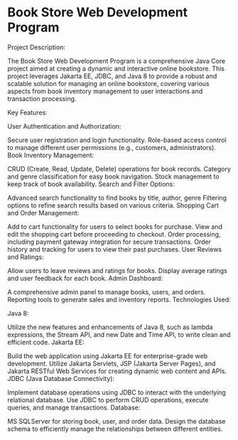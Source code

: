 # Book Store Web Development Program 

Project Description:

The Book Store Web Development Program is a comprehensive Java Core project aimed at creating a dynamic and interactive online bookstore. This project leverages Jakarta EE, JDBC, and Java 8 to provide a robust and scalable solution for managing an online bookstore, covering various aspects from book inventory management to user interactions and transaction processing.

Key Features:

User Authentication and Authorization:

Secure user registration and login functionality.
Role-based access control to manage different user permissions (e.g., customers, administrators).
Book Inventory Management:

CRUD (Create, Read, Update, Delete) operations for book records.
Category and genre classification for easy book navigation.
Stock management to keep track of book availability.
Search and Filter Options:

Advanced search functionality to find books by title, author, genre
Filtering options to refine search results based on various criteria.
Shopping Cart and Order Management:

Add to cart functionality for users to select books for purchase.
View and edit the shopping cart before proceeding to checkout.
Order processing, including payment gateway integration for secure transactions.
Order history and tracking for users to view their past purchases.
User Reviews and Ratings:

Allow users to leave reviews and ratings for books.
Display average ratings and user feedback for each book.
Admin Dashboard:

A comprehensive admin panel to manage books, users, and orders.
Reporting tools to generate sales and inventory reports.
Technologies Used:

Java 8:

Utilize the new features and enhancements of Java 8, such as lambda expressions, the Stream API, and new Date and Time API, to write clean and efficient code.
Jakarta EE:

Build the web application using Jakarta EE for enterprise-grade web development.
Utilize Jakarta Servlets, JSP (Jakarta Server Pages), and Jakarta RESTful Web Services for creating dynamic web content and APIs.
JDBC (Java Database Connectivity):

Implement database operations using JDBC to interact with the underlying relational database.
Use JDBC to perform CRUD operations, execute queries, and manage transactions.
Database:

MS SQLServer for storing book, user, and order data.
Design the database schema to efficiently manage the relationships between different entities.
